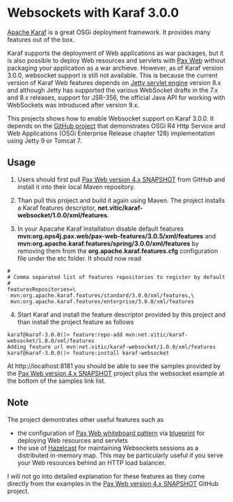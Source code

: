 Websockets with Karaf 3.0.0
===========================

[Apache Karaf](http://karaf.apache.org) is a great OSGi deployment framework. It provides many features out of the box. 

Karaf supports the deployment of Web applications as war packages, but it is also possible to deploy Web resources and servlets with [Pax Web](https://ops4j1.jira.com/wiki/display/paxweb/Pax+Web) without packaging your application as a war archieve. However, as of Karaf version 3.0.0, websocket support is still not available. This is because the current version of Karaf Web features depends on [Jetty servlet engine](https://www.eclipse.org/jetty/) version 8.x and although Jetty has supported the various WebSocket drafts in the 7.x and 8.x releases, support for JSR-356, the official Java API for working with WebSockets was introduced after version 9.x.

This projects shows how to enable Websocket support on Karaf 3.0.0. It depends on the [GitHub project](https://github.com/ops4j/org.ops4j.pax.web) that demonstrates OSGi R4 Http Service and Web Applications (OSGi Enterprise Release chapter 128) implementation using Jetty 9 or Tomcat 7. 

Usage
-----

1. Users should first pull [Pax Web version 4.x SNAPSHOT](https://github.com/ops4j/org.ops4j.pax.web) from GitHub and install it into their local Maven repository. 

2. Than pull this project and build it again using Maven. The project installs a Karaf features descriptor, **net.vitic/karaf-websocket/1.0.0/xml/features**.

3. In your Apacahe Karaf installation disable default features **mvn:org.ops4j.pax.web/pax-web-features/3.0.5/xml/features** and **mvn:org.apache.karaf.features/spring/3.0.0/xml/features** by removing them from the **org.apache.karaf.features.cfg** configuration file under the etc folder. It should now read

````
#
# Comma separated list of features repositories to register by default
#
featuresRepositories=\
 mvn:org.apache.karaf.features/standard/3.0.0/xml/features,\
 mvn:org.apache.karaf.features/enterprise/3.0.0/xml/features
````

4. Start Karaf and install the feature descriptor provided by this project and than install the project feature as follows

````
karaf@karaf-3.0.0()> feature:repo-add mvn:net.vitic/karaf-websocket/1.0.0/xml/features
Adding feature url mvn:net.vitic/karaf-websocket/1.0.0/xml/features
karaf@karaf-3.0.0()> feature:install karaf-websocket
````

At http://localhost:8181 you should be able to see the samples provided by the [Pax Web version 4.x SNAPSHOT](https://github.com/ops4j/org.ops4j.pax.web) project plus the websocket example at the bottom of the samples link list. 

Note
----

The project demontrates other useful features such as

* the configuration of [Pax Web whiteboard pattern](https://ops4j1.jira.com/wiki/display/ops4j/Pax+Web+Extender+-+Whiteboard) via [blueprint](http://aries.apache.org/modules/blueprint.html) for deploying Web resources and servlets
* the use of [Hazelcast](http://hazelcast.com) for maintaining Websockets sessions as a distributed in-memory map. This may be particularly useful if you serve your Web resources behind an HTTP load balancer. 

I will not go into detailed explanation for these features as they come directly from the examples in the [Pax Web version 4.x SNAPSHOT](https://github.com/ops4j/org.ops4j.pax.web) GitHub project.
